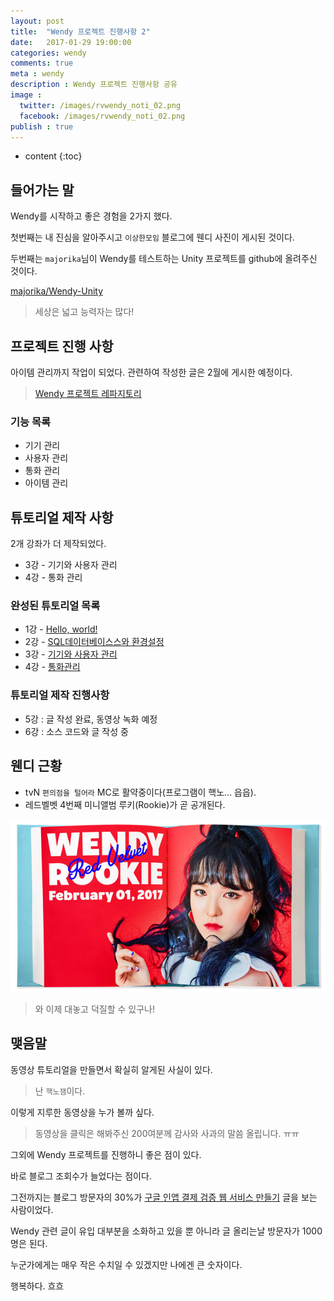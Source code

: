 ```yaml
---
layout: post
title:  "Wendy 프로젝트 진행사항 2"
date:   2017-01-29 19:00:00
categories: wendy
comments: true
meta : wendy
description : Wendy 프로젝트 진행사항 공유
image : 
  twitter: /images/rvwendy_noti_02.png
  facebook: /images/rvwendy_noti_02.png
publish : true
---
```


* content
{:toc}

## 들어가는 말

Wendy를 시작하고 좋은 경험을 2가지 했다.

첫번째는 내 진심을 알아주시고 `이상한모임` 블로그에 웬디 사진이 게시된 것이다.

두번째는 `majorika`님이 Wendy를 테스트하는 Unity 프로젝트를 github에 올려주신 것이다.

[majorika/Wendy-Unity](https://github.com/majorika/Wendy-Unity)

> 세상은 넓고 능력자는 많다!


## 프로젝트 진행 사항
아이템 관리까지 작업이 되었다. 관련하여 작성한 글은 2월에 게시한 예정이다.

> [Wendy 프로젝트 레파지토리](https://github.com/totuworld/Wendy)

### 기능 목록
* 기기 관리
* 사용자 관리
* 통화 관리
* 아이템 관리

## 튜토리얼 제작 사항
2개 강좌가 더 제작되었다.

* 3강 - 기기와 사용자 관리
* 4강 - 통화 관리

### 완성된 튜토리얼 목록
* 1강 - [Hello, world!](http://totuworld.github.io/2016/12/21/azureandunity-01/)
* 2강 - [SQL데이터베이스스와 환경설정](http://totuworld.github.io/2016/12/29/azureandunity-02/)
* 3강 - [기기와 사용자 관리](http://totuworld.github.io/2017/01/12/azureandunity-03/)
* 4강 - [통화관리](http://totuworld.github.io/2017/01/26/azureandunity-04/)

### 튜토리얼 제작 진행사항
* 5강 : 글 작성 완료, 동영상 녹화 예정
* 6강 : 소스 코드와 글 작성 중

## 웬디 근황

* tvN `편의점을 털어라` MC로 활약중이다(프로그램이 핵노... 읍읍).
* 레드벨벳 4번째 미니앨범 루키(Rookie)가 곧 공개된다.

![rookie_wendy](/images/rookie_wendy.jpg)

> 와 이제 대놓고 덕질할 수 있구나!

## 맺음말

동영상 튜토리얼을 만들면서 확실히 알게된 사실이 있다.

> 난 `핵노잼`이다.

이렇게 지루한 동영상을 누가 볼까 싶다.

> 동영상을 클릭은 해봐주신 200여분께 감사와 사과의 말씀 올립니다. ㅠㅠ

그외에 Wendy 프로젝트를 진행하니 좋은 점이 있다.

바로 블로그 조회수가 늘었다는 점이다.

그전까지는 블로그 방문자의 30%가 [구글 인앱 결제 검증 웹 서비스 만들기](http://totuworld.github.io/2016/02/10/google-oauth/) 글을 보는 사람이었다.

Wendy 관련 글이 유입 대부분을 소화하고 있을 뿐 아니라 글 올리는날 방문자가 1000명은 된다.

누군가에게는 매우 작은 수치일 수 있겠지만 나에겐 큰 숫자이다.

행복하다. 흐흐